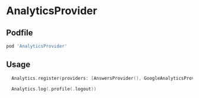 # AnalyticsProvider

## Podfile

```ruby
pod 'AnalyticsProvider'
```

## Usage

```swift
  Analytics.register(providers: [AnswersProvider(), GoogleAnalyticsProvider()])
  
  Analytics.log(.profile(.logout))
```

